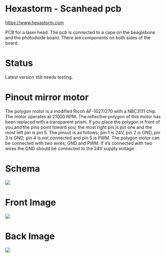Hexastorm - Scanhead pcb
========================================

https://www.hexastorm.com

PCB for a laser head. The pcb is connected to a cape on the beaglebone and the photodiode board.
There are components on both sides of the board.

# Status
Latest version still needs testing.


# Pinout mirror motor
The polygon motor is a modified Ricoh AF-1027/270 with a NBC3111 chip. The motor operates at
21000 RPM. The reflective polygon of this motor has been replaced with a
transparent prism. If you place the polygon in front of you and the pins point
toward you; the most right pin is pin one and the most left pin is pin 5. The
pinout is as follows; pin 1 is 24V, pin 2 is GND, pin 3 is GND, pin 4 is not
connected and pin 5 is PWM. The polygon motor can be connected with two
wires; GND and PWM. If it’s connected with two wires the GND should be
connected to the 24V supply voltage

# Schema
![](./images/scanhead_pcb.svg)
# Front Image
![](https://cdn.hackaday.io/images/8236961564575928556.jpg)
# Back Image
![](https://cdn.hackaday.io/images/6779841564575963046.jpg)
